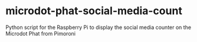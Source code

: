 # microdot-phat-social-media-count
Python script for the Raspberry Pi to display the social media counter on the Microdot Phat from Pimoroni

